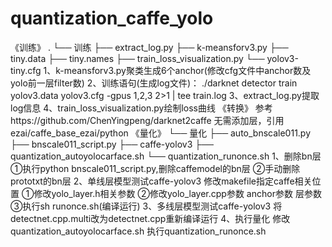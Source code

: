# quantization_caffe_yolo
《训练》
.
└── 训练
    ├── extract_log.py
    ├── k-meansforv3.py
    ├── tiny.data
    ├── tiny.names
    ├── train_loss_visualization.py
    └── yolov3-tiny.cfg
1、k-meansforv3.py聚类生成6个anchor(修改cfg文件中anchor数及yolo前一层filter数)
2、训练语句(生成log文件)：
./darknet detector train yolov3.data yolov3.cfg -gpus 1,2,3 2>1 | tee train.log
3、extract_log.py提取log信息
4、train_loss_visualization.py绘制loss曲线
《转换》
参考https://github.com/ChenYingpeng/darknet2caffe
无需添加层，引用ezai/caffe_base_ezai/python
《量化》
└── 量化
    ├── auto_bnscale011.py
    ├── bnscale011_script.py
    ├── caffe-yolov3
    ├── quantization_autoyolocarface.sh
    └── quantization_runonce.sh
1、删除bn层
①执行python bnscale011_script.py,删除caffemodel的bn层
②手动删除prototxt的bn层
2、单线层模型测试caffe-yolov3
修改makefile指定caffe相关位置
①修改yolo_layer.h相关参数
②修改yolo_layer.cpp参数
anchor参数
层参数
③执行sh runonce.sh(编译运行)
3、多线层模型测试caffe-yolov3
将detectnet.cpp.multi改为detectnet.cpp重新编译运行
4、执行量化
修改quantization_autoyolocarface.sh
执行quantization_runonce.sh



